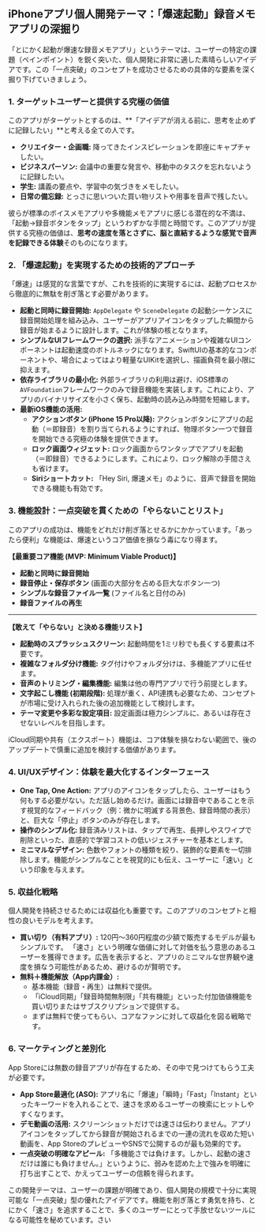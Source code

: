 ## iPhoneアプリ個人開発テーマ：「爆速起動」録音メモアプリの深掘り

「とにかく起動が爆速な録音メモアプリ」というテーマは、ユーザーの特定の課題（ペインポイント）を鋭く突いた、個人開発に非常に適した素晴らしいアイデアです。この「一点突破」のコンセプトを成功させるための具体的な要素を深く掘り下げていきましょう。

### 1. ターゲットユーザーと提供する究極の価値

このアプリがターゲットとするのは、**「アイデアが消える前に、思考を止めずに記録したい」**と考える全ての人です。

*   **クリエイター・企画職:** 降ってきたインスピレーションを即座にキャプチャしたい。
*   **ビジネスパーソン:** 会議中の重要な発言や、移動中のタスクを忘れないように記録したい。
*   **学生:** 講義の要点や、学習中の気づきをメモしたい。
*   **日常の備忘録:** とっさに思いついた買い物リストや用事を音声で残したい。

彼らが標準のボイスメモアプリや多機能メモアプリに感じる潜在的な不満は、「起動→録音ボタンをタップ」というわずかな手間と時間です。このアプリが提供する究極の価値は、**思考の速度を落とさずに、脳と直結するような感覚で音声を記録できる体験**そのものになります。

### 2. 「爆速起動」を実現するための技術的アプローチ

「爆速」は感覚的な言葉ですが、これを技術的に実現するには、起動プロセスから徹底的に無駄を削ぎ落とす必要があります。

*   **起動と同時に録音開始:** `AppDelegate` や `SceneDelegate` の起動シーケンスに録音開始処理を組み込み、ユーザーがアプリアイコンをタップした瞬間から録音が始まるように設計します。これが体験の核となります。
*   **シンプルなUIフレームワークの選択:** 派手なアニメーションや複雑なUIコンポーネントは起動速度のボトルネックになります。SwiftUIの基本的なコンポーネントや、場合によってはより軽量なUIKitを選択し、描画負荷を最小限に抑えます。
*   **依存ライブラリの最小化:** 外部ライブラリの利用は避け、iOS標準の`AVFoundation`フレームワークのみで録音機能を実装します。これにより、アプリのバイナリサイズを小さく保ち、起動時の読み込み時間を短縮します。
*   **最新iOS機能の活用:**
    *   **アクションボタン (iPhone 15 Pro以降):** アクションボタンにアプリの起動（＝即録音）を割り当てられるようにすれば、物理ボタン一つで録音を開始できる究極の体験を提供できます。
    *   **ロック画面ウィジェット:** ロック画面からワンタップでアプリを起動（＝即録音）できるようにします。これにより、ロック解除の手間さえも省けます。
    *   **Siriショートカット:** 「Hey Siri, 爆速メモ」のように、音声で録音を開始できる機能も有効です。

### 3. 機能設計：一点突破を貫くための「やらないことリスト」

このアプリの成功は、機能をどれだけ削ぎ落とせるかにかかっています。「あったら便利」な機能は、爆速というコア価値を損なう毒になり得ます。

**【最重要コア機能 (MVP: Minimum Viable Product)】**

*   **起動と同時に録音開始**
*   **録音停止・保存ボタン** (画面の大部分を占める巨大なボタン一つ)
*   **シンプルな録音ファイル一覧** (ファイル名と日付のみ)
*   **録音ファイルの再生**

---

**【敢えて「やらない」と決める機能リスト】**

*   **起動時のスプラッシュスクリーン:** 起動時間を1ミリ秒でも長くする要素は不要です。
*   **複雑なフォルダ分け機能:** タグ付けやフォルダ分けは、多機能アプリに任せます。
*   **音声のトリミング・編集機能:** 編集は他の専門アプリで行う前提とします。
*   **文字起こし機能 (初期段階):** 処理が重く、API連携も必要なため、コンセプトが市場に受け入れられた後の追加機能として検討します。
*   **テーマ変更や多彩な設定項目:** 設定画面は極力シンプルに、あるいは存在させないレベルを目指します。

iCloud同期や共有（エクスポート）機能は、コア体験を損なわない範囲で、後のアップデートで慎重に追加を検討する価値があります。

### 4. UI/UXデザイン：体験を最大化するインターフェース

*   **One Tap, One Action:** アプリのアイコンをタップしたら、ユーザーはもう何もする必要がない。ただ話し始めるだけ。画面には録音中であることを示す視覚的なフィードバック（例：微かに明滅する背景色、録音時間の表示）と、巨大な「停止」ボタンのみが存在します。
*   **操作のシンプル化:** 録音済みリストは、タップで再生、長押しやスワイプで削除といった、直感的で学習コストの低いジェスチャーを基本とします。
*   **ミニマルなデザイン:** 色数やフォントの種類を絞り、装飾的な要素を一切排除します。機能がシンプルなことを視覚的にも伝え、ユーザーに「速い」という印象を与えます。

### 5. 収益化戦略

個人開発を持続させるためには収益化も重要です。このアプリのコンセプトと相性の良いモデルを考えます。

*   **買い切り（有料アプリ）:** 120円〜360円程度の少額で販売するモデルが最もシンプルです。 「速さ」という明確な価値に対して対価を払う意思のあるユーザーを獲得できます。広告を表示すると、アプリのミニマルな世界観や速度を損なう可能性があるため、避けるのが賢明です。
*   **無料＋機能解放（App内課金）:**
    *   基本機能（録音・再生）は無料で提供。
    *   「iCloud同期」「録音時間無制限」「共有機能」といった付加価値機能を買い切りまたはサブスクリプションで提供する。
    *   まずは無料で使ってもらい、コアなファンに対して収益化を図る戦略です。

### 6. マーケティングと差別化

App Storeには無数の録音アプリが存在するため、その中で見つけてもらう工夫が必要です。

*   **App Store最適化 (ASO):** アプリ名に「爆速」「瞬時」「Fast」「Instant」といったキーワードを入れることで、速さを求めるユーザーの検索にヒットしやすくなります。
*   **デモ動画の活用:** スクリーンショットだけでは速さは伝わりません。アプリアイコンをタップしてから録音が開始されるまでの一連の流れを収めた短い動画を、App StoreのプレビューやSNSで公開するのが最も効果的です。
*   **一点突破の明確なアピール:** 「多機能さでは負けます。しかし、起動の速さだけは誰にも負けません。」というように、弱みを認めた上で強みを明確に打ち出すことで、かえってユーザーの信頼を得られます。

この開発テーマは、ユーザーの課題が明確であり、個人開発の規模で十分に実現可能な「一点突破」型の優れたアイデアです。機能を削ぎ落とす勇気を持ち、とにかく「速さ」を追求することで、多くのユーザーにとって手放せないツールになる可能性を秘めています。さい